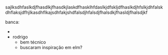 sajlksdhfaslkdjfhasdlkjfhasdkjlaskdfhasklhfdaslkjdfskljdfhaslkdjhfslkjdhfalskdhflaksjdfhjlkasdhflkajsdhfakjshdfalsdjhfalsdjfhalsdkjfhasldjfhalsdjkf


banca:

- 
- rodrigo
	- bem técnico
	- buscaram inspiração em elm?
